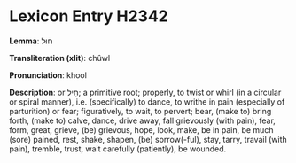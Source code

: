 # Lexicon Entry H2342

**Lemma**: חוּל

**Transliteration (xlit)**: chûwl

**Pronunciation**: khool

**Description**:
or חִיל; a primitive root; properly, to twist or whirl (in a circular or spiral manner), i.e. (specifically) to dance, to writhe in pain (especially of parturition) or fear; figuratively, to wait, to pervert; bear, (make to) bring forth, (make to) calve, dance, drive away, fall grievously (with pain), fear, form, great, grieve, (be) grievous, hope, look, make, be in pain, be much (sore) pained, rest, shake, shapen, (be) sorrow(-ful), stay, tarry, travail (with pain), tremble, trust, wait carefully (patiently), be wounded.
